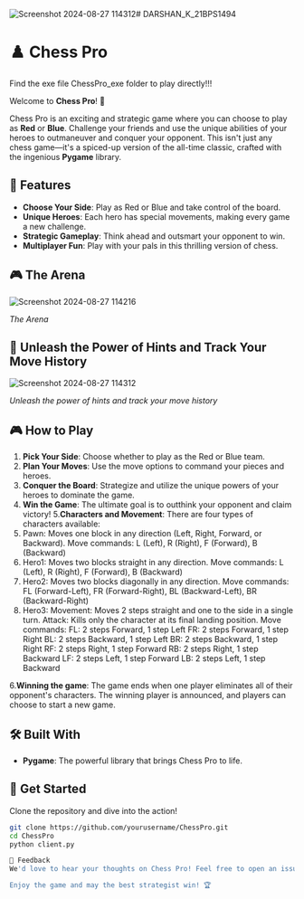 ![Screenshot 2024-08-27 114312](https://github.com/user-attachments/assets/58532fed-1d67-4560-9843-44d5d3b8413c)# DARSHAN_K_21BPS1494
# ♟️ Chess Pro

Find the exe file ChessPro_exe folder to play directly!!!

Welcome to **Chess Pro**! 🎉

Chess Pro is an exciting and strategic game where you can choose to play as **Red** or **Blue**. Challenge your friends and use the unique abilities of your heroes to outmaneuver and conquer your opponent. This isn't just any chess game—it's a spiced-up version of the all-time classic, crafted with the ingenious **Pygame** library.

## 🚀 Features

- **Choose Your Side**: Play as Red or Blue and take control of the board.
- **Unique Heroes**: Each hero has special movements, making every game a new challenge.
- **Strategic Gameplay**: Think ahead and outsmart your opponent to win.
- **Multiplayer Fun**: Play with your pals in this thrilling version of chess.

## 🎮 The Arena

![Screenshot 2024-08-27 114216](https://github.com/user-attachments/assets/9d1f0dbc-e5ce-4071-ba6f-48b64a0a32c1)

*The Arena*

## 🎯 Unleash the Power of Hints and Track Your Move History
![Screenshot 2024-08-27 114312](https://github.com/user-attachments/assets/cbd1f17e-cc52-43ba-be82-8eb1e30e2a42)

*Unleash the power of hints and track your move history*

## 🎮 How to Play

1. **Pick Your Side**: Choose whether to play as the Red or Blue team.
2. **Plan Your Moves**: Use the move options to command your pieces and heroes.
3. **Conquer the Board**: Strategize and utilize the unique powers of your heroes to dominate the game.
4. **Win the Game**: The ultimate goal is to outthink your opponent and claim victory!
5.**Characters and Movement**:
There are four types of characters available:
1. Pawn:
Moves one block in any direction (Left, Right, Forward, or Backward).
Move commands: L (Left), R (Right), F (Forward), B (Backward)
2. Hero1:
Moves two blocks straight in any direction.
Move commands: L (Left), R (Right), F (Forward), B (Backward)
3. Hero2:
Moves two blocks diagonally in any direction.
Move commands: FL (Forward-Left), FR (Forward-Right), BL (Backward-Left), BR (Backward-Right)
4. Hero3:
Movement: Moves 2 steps straight and one to the side in a single turn.
Attack: Kills only the character at its final landing position.
Move commands:
FL: 2 steps Forward, 1 step Left
FR: 2 steps Forward, 1 step Right
BL: 2 steps Backward, 1 step Left
BR: 2 steps Backward, 1 step Right
RF: 2 steps Right, 1 step Forward
RB: 2 steps Right, 1 step Backward
LF: 2 steps Left, 1 step Forward
LB: 2 steps Left, 1 step Backward

6.**Winning the game**:
The game ends when one player eliminates all of their opponent's characters.
The winning player is announced, and players can choose to start a new game.


  


## 🛠️ Built With

- **Pygame**: The powerful library that brings Chess Pro to life.

## 🎯 Get Started

Clone the repository and dive into the action! 

```bash
git clone https://github.com/yourusername/ChessPro.git
cd ChessPro
python client.py

💬 Feedback
We'd love to hear your thoughts on Chess Pro! Feel free to open an issue or submit a pull request.

Enjoy the game and may the best strategist win! 🏆
